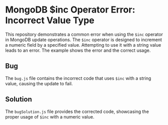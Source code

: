 # MongoDB $inc Operator Error: Incorrect Value Type

This repository demonstrates a common error when using the `$inc` operator in MongoDB update operations. The `$inc` operator is designed to increment a numeric field by a specified value.  Attempting to use it with a string value leads to an error.  The example shows the error and the correct usage.

## Bug
The `bug.js` file contains the incorrect code that uses `$inc` with a string value, causing the update to fail.

## Solution
The `bugSolution.js` file provides the corrected code, showcasing the proper usage of `$inc` with a numeric value.
